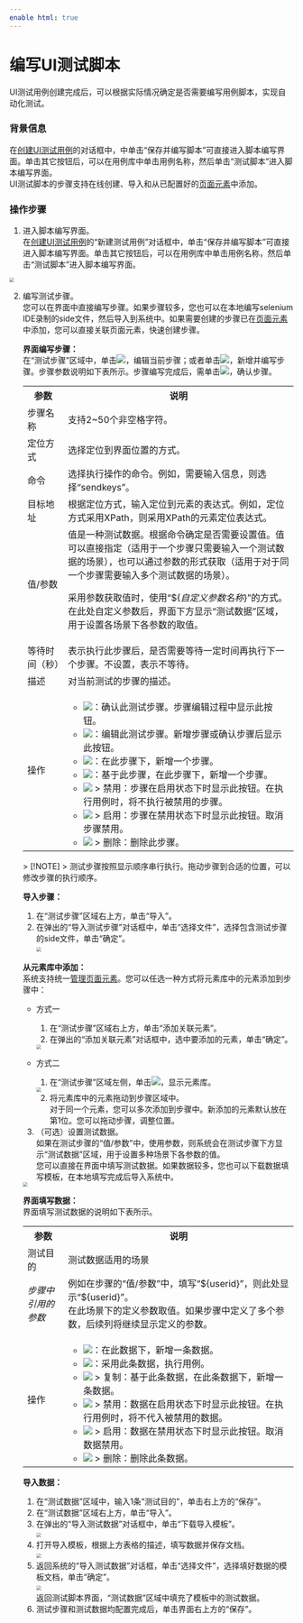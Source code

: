 ```yaml
---
enable html: true
---
```

# 编写UI测试脚本

UI测试用例创建完成后，可以根据实际情况确定是否需要编写用例脚本，实现自动化测试。

### 背景信息             
在[创建UI测试用例](11.2.1.1-create-ui-test-case.md)的对话框中，中单击“保存并编写脚本”可直接进入脚本编写界面。单击其它按钮后，可以在用例库中单击用例名称，然后单击“测试脚本”进入脚本编写界面。           
UI测试脚本的步骤支持在线创建、导入和从已配置好的[页面元素](11.2.1.5-manage-page-element.md)中添加。

### 操作步骤
1. 进入脚本编写界面。                       
  在[创建UI测试用例](11.2.1.1-create-ui-test-case.md)的“新建测试用例”对话框中，单击“保存并编写脚本”可直接进入脚本编写界面。单击其它按钮后，可以在用例库中单击用例名称，然后单击“测试脚本”进入脚本编写界面。                    
  <img src="fig/测试-UI-03.png" style="zoom:50%">
       
2. 编写测试步骤。                           
     您可以在界面中直接编写步骤。如果步骤较多，您也可以在本地编写selenium IDE录制的side文件，然后导入到系统中。如果需要创建的步骤已在[页面元素](11.2.1.5-manage-page-element.md)中添加，您可以直接关联页面元素，快速创建步骤。
     
     **界面编写步骤：**       
     在“测试步骤”区域中，单击![](fig/modify-02.png)，编辑当前步骤；或者单击![](fig/add01.png)，新增并编写步骤。步骤参数说明如下表所示。步骤编写完成后，需单击![](fig/icon/确认.png)，确认步骤。
     
     <style>
table th:first-of-type {
    width: 8%;
}
table th:nth-of-type(2) {
    width: 92%;
}
</style>
     <table>
<tr>
    <th>参数</th>
    <th>说明</th>
</tr>
<tr>
    <td>步骤名称 </td>
    <td>支持2~50个非空格字符。</td>
</tr>
<tr>
    <td>定位方式</td>
    <td>选择定位到界面位置的方式。</td>
</tr>
<tr>
    <td>命令</td>
    <td>选择执行操作的命令。例如，需要输入信息，则选择“sendkeys”。</td>
</tr>
<tr>
    <td>目标地址</td>
    <td>根据定位方式，输入定位到元素的表达式。例如，定位方式采用XPath，则采用XPath的元素定位表达式。</td>
</tr>
<tr>
    <td>值/参数</td>
    <td>值是一种测试数据。根据命令确定是否需要设置值。值可以直接指定（适用于一个步骤只需要输入一个测试数据的场景），也可以通过参数的形式获取（适用于对于同一个步骤需要输入多个测试数据的场景）。<p>采用参数获取值时，使用“${<i>自定义参数名称</i>}”的方式。在此处自定义参数后，界面下方显示“测试数据”区域，用于设置各场景下各参数的取值。</p></td>
</tr>
<tr>
    <td>等待时间（秒）</td>
    <td>表示执行此步骤后，是否需要等待一定时间再执行下一个步骤。不设置，表示不等待。</td>
</tr>
<tr>
    <td>描述</td>
    <td>对当前测试的步骤的描述。</td>
</tr>
<tr><td>操作</td>
    <td><ul><li><img src="fig/icon/确认.png">：确认此测试步骤。步骤编辑过程中显示此按钮。</li><li><img src="fig/modify-02.png">：编辑此测试步骤。新增步骤或确认步骤后显示此按钮。</li><li><img src="fig/add03.png">：在此步骤下，新增一个步骤。</li><li><img src="fig/复制.png">：基于此步骤，在此步骤下，新增一个步骤。</li><li><img src="fig/more.png">  > 禁用：步骤在启用状态下时显示此按钮。在执行用例时，将不执行被禁用的步骤。</li><li><img src="fig/more.png"> > 启用：步骤在禁用状态下时显示此按钮。取消步骤禁用。</li><li><img src="fig/more.png"> > 删除：删除此步骤。</li></td>
</tr>
</table>
> [!NOTE]
> 测试步骤按照显示顺序串行执行。拖动步骤到合适的位置，可以修改步骤的执行顺序。

  **导入步骤：**
  1. 在“测试步骤”区域右上方，单击“导入”。
  2. 在弹出的“导入测试步骤”对话框中，单击“选择文件”，选择包含测试步骤的side文件，单击“确定”。        
    <img src="fig/测试-UI-导入步骤.png" style="zoom:50%">     

  **从元素库中添加：**    
  系统支持统一[管理页面元素](11.2.1.5-manage-page-element.md)。您可以任选一种方式将元素库中的元素添加到步骤中：
  * 方式一
    1. 在“测试步骤”区域右上方，单击“添加关联元素”。
    2. 在弹出的“添加关联元素”对话框中，选中要添加的元素，单击“确定”。        
      <img src="fig/测试-UI-关联元素02.png" style="zoom:50%">    

  * 方式二
    1. 在“测试步骤”区域左侧，单击![](fig/icon/向左.png)，显示元素库。       
    <img src="fig/测试-UI-显示元素库.png" style="zoom:50%"> 
    
    2. 将元素库中的元素拖动到步骤区域中。       
      对于同一个元素，您可以多次添加到步骤中。新添加的元素默认放在第1位。您可以拖动步骤，调整位置。

3. （可选）设置测试数据。                   
  如果在测试步骤的“值/参数”中，使用参数，则系统会在测试步骤下方显示“测试数据”区域，用于设置多种场景下各参数的值。                     
  您可以直接在界面中填写测试数据。如果数据较多，您也可以下载数据填写模板，在本地填写完成后导入系统中。                  
  <img src="fig/测试-UI-04.png" style="zoom:50%">
  
  **界面填写数据：**               
  界面填写测试数据的说明如下表所示。
  <style>
table th:first-of-type {
    width: 15%;
}
table th:nth-of-type(2) {
    width: 85%;
}
</style>
  <table>
<tr>
    <th>参数</th>
    <th>说明</th>
</tr>
<tr>
    <td>测试目的 </td>
    <td>测试数据适用的场景</td>
</tr>
<tr>
    <td><i>步骤中引用的参数</i></td>
    <td>例如在步骤的“值/参数”中，填写“${userid}”，则此处显示“${userid}”。<br>在此场景下的定义参数取值。如果步骤中定义了多个参数，后续列将继续显示定义的参数。</td>
</tr>
<tr><td>操作</td>
    <td><ul><li><img src="fig/add03.png">：在此数据下，新增一条数据。</li>
    <li><img src="fig/执行.png">：采用此条数据，执行用例。</li><li><img src="fig/more.png"> > 复制：基于此条数据，在此条数据下，新增一条数据。</li><li><img src="fig/more.png"> > 禁用：数据在启用状态下时显示此按钮。在执行用例时，将不代入被禁用的数据。</li><li><img src="fig/more.png"> > 启用：数据在禁用状态下时显示此按钮。取消数据禁用。</li><li><img src="fig/more.png"> > 删除：删除此条数据。</li></td>
</tr>
</table>
  
  **导入数据：**
  1. 在“测试数据”区域中，输入1条“测试目的”，单击右上方的“保存”。
  2. 在“测试数据”区域右上方，单击“导入”。
  3. 在弹出的“导入测试数据”对话框中，单击“下载导入模板”。                          
      <img src="fig/测试-UI-导入测试数据01.png" style="zoom:50%">               
  4. 打开导入模板，根据上方表格的描述，填写数据并保存文档。                      
    <img src="fig/测试-UI-导入模板.png" style="zoom:50%">                        
  5. 返回系统的“导入测试数据”对话框，单击“选择文件”，选择填好数据的模板文档，单击“确定”。                      
    <img src="fig/测试-UI-导入数据.png" style="zoom:50%">                     
  返回测试脚本界面，“测试数据”区域中填充了模板中的测试数据。                    
4. 测试步骤和测试数据均配置完成后，单击界面右上方的“保存”。
          
